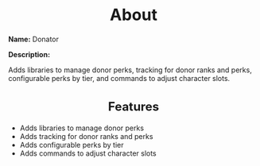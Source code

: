 <h1 style="text-align:center; font-size:2rem; font-weight:bold;">About</h1>

**Name:**
Donator

**Description:**

Adds libraries to manage donor perks, tracking for donor ranks and perks, configurable perks by tier, and commands to adjust character slots.

<h2 style="text-align:center; font-size:1.5rem; font-weight:bold;">Features</h2>

- Adds libraries to manage donor perks
- Adds tracking for donor ranks and perks
- Adds configurable perks by tier
- Adds commands to adjust character slots

